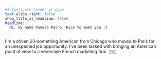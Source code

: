 ```yaml
---
## Configure header of page
text_align_right: false
show_title_as_headline: false
headline: |
  Hi, my name Pamela Pairo. Nice to meet you :)
---
```


<!-- this is a subheadline -->
I'm a driven 20-something American from Chicago who moved to Paris for an unexpected job opportunity. I've been tasked with bringing an American point of view to a venerable French marketing firm. :fr:
